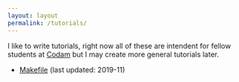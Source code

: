 ```yaml
---
layout: layout
permalink: /tutorials/
---
```

I like to write tutorials, right now all of these are intendent for fellow
students at [Codam](https://www.codam.nl/) but I may create more general
tutorials later.

 - [Makefile](https://man.sr.ht/~nloomans/makefile/)
   (last updated: 2019-11)
